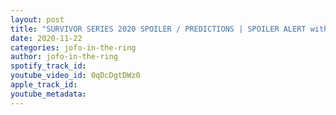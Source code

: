```yaml
---
layout: post
title: "SURVIVOR SERIES 2020 SPOILER / PREDICTIONS | SPOILER ALERT with KYLE MORIN"
date: 2020-11-22
categories: jofo-in-the-ring
author: jofo-in-the-ring
spotify_track_id: 
youtube_video_id: 0qDcDgtDWz0
apple_track_id: 
youtube_metadata: 
---
```

